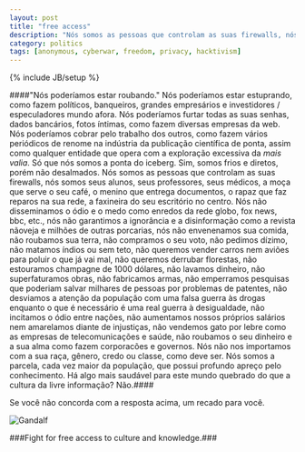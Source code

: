 ```yaml
---
layout: post
title: "free access"
description: "Nós somos as pessoas que controlam as suas firewalls, nós somos seus alunos, seus professores, seus médicos"
category: politics
tags: [anonymous, cyberwar, freedom, privacy, hacktivism]
---
```

{% include JB/setup %}


####"Nós poderíamos estar roubando." Nós poderíamos estar estuprando, como fazem políticos, banqueiros, grandes empresários e investidores / especuladores mundo afora. Nós poderíamos furtar todas as suas senhas, dados bancários, fotos íntimas, como fazem diversas empresas da web. Nós poderíamos cobrar pelo trabalho dos outros, como fazem vários periódicos de renome na indústria da publicação científica de ponta, assim como qualquer entidade que opera com a exploração excessiva da *mais valia*. Só que nós somos a ponta do iceberg. Sim, somos frios e diretos, porém não desalmados. Nós somos as pessoas que controlam as suas firewalls, nós somos seus alunos, seus professores, seus médicos, a moça que serve o seu café, o menino que entrega documentos, o rapaz que faz reparos na sua rede, a faxineira do seu escritório no centro. Nós não disseminamos o ódio e o medo como enredos da rede globo, fox news, bbc, etc., nós não garantimos a ignorância e a disinformação como a revista nãoveja e milhões de outras porcarias, nós não envenenamos sua comida, não roubamos sua terra, não compramos o seu voto, não pedimos dízimo, não matamos índios ou sem teto, não queremos vender carros nem aviões para poluir o que já vai mal, não queremos derrubar florestas, não estouramos champagne de 1000 dólares, não lavamos dinheiro, não superfaturamos obras, não fabricamos armas, não emperramos pesquisas que poderiam salvar milhares de pessoas por problemas de patentes, não desviamos a atenção da população com uma falsa guerra às drogas enquanto o que é necessário é uma real guerra à desigualdade, não incitamos o ódio entre nações, não aumentamos nossos próprios salários nem amarelamos diante de injustiças, não vendemos gato por lebre como as empresas de telecomunicações e saúde, não roubamos o seu dinheiro e a sua alma como fazem corporacões e governos. Nós não nos importamos com a sua raça, gênero, credo ou classe, como deve ser. Nós somos a parcela, cada vez maior da população, que possui profundo apreço pelo conhecimento. Há algo mais saudável para este mundo quebrado do que a cultura da livre informação? Não.####

Se você não concorda com a resposta acima, um recado para você.

![Gandalf](https://dl.dropbox.com/u/5666518/you-shall-not-pass.jpg)

###Fight for free access to culture and knowledge.###
